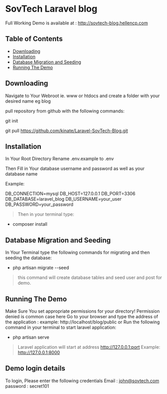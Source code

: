 # SovTech Laravel blog

Full Working Demo is available at :
 http://sovtech-blog.hellencp.com
 

## Table of Contents

- [Downloading](#downloading)
- [Installation](#installation)
- [Database Migration and Seeding](#database-migration-and-seeding)
- [Running The Demo](#running-the-demo)

## Downloading
Navigate to Your Webroot ie. www or htdocs and create a folder with your desired name eg blog

pull repository from github with the following commands:

git init

git pull https://github.com/kinate/Laravel-SovTech-Blog.git


## Installation

In Your Root Directory Rename .env.example to .env

Then Fill in Your database username and password as well as your database name

Example:

DB_CONNECTION=mysql
DB_HOST=127.0.0.1
DB_PORT=3306
DB_DATABASE=laravel_blog
DB_USERNAME=your_user
DB_PASSWORD=your_password

> Then in your terminal type:

 - composer install

## Database Migration and Seeding

In Your Terminal type the following commands for migrating and then seeding the database:

 - php artisan migrate --seed
 > this command will create database tables and seed user and post for demo.

## Running The Demo
Make Sure You set appropriate permissions for your directory! Permission denied is common case here
Go to your browser and type the address of the application :
example:
http://localhost/blog/public
or
Run the following command in your terminal to start laravel application:
- php artisan serve
>Laravel application will start at address http://127.0.0.1:port
>Example: http://127.0.0.1:8000

## Demo login details
To login, Please enter the following credentials
Email : john@sovtech.com
password : secret101

 